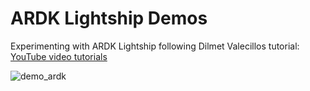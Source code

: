 # ARDK Lightship Demos

Experimenting with ARDK Lightship following Dilmet Valecillos tutorial:
[YouTube video tutorials](https://www.youtube.com/dilmerv)

![demo_ardk](https://user-images.githubusercontent.com/4311684/167305867-863c21bc-e460-4cc3-a376-9a201fd6d8cf.jpg)
